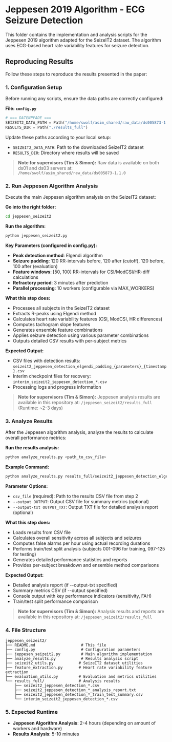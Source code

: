 # Jeppesen 2019 Algorithm - ECG Seizure Detection

This folder contains the implementation and analysis scripts for the Jeppesen 2019 algorithm adapted for the SeizeIT2 dataset. The algorithm uses ECG-based heart rate variability features for seizure detection.


## Reproducing Results

Follow these steps to reproduce the results presented in the paper:

### 1. Configuration Setup

Before running any scripts, ensure the data paths are correctly configured:

**File: `config.py`**
```python
# === DATENPFADE ===
SEIZEIT2_DATA_PATH = Path("/home/swolf/asim_shared/raw_data/ds005873-1.1.0")
RESULTS_DIR = Path("./results_full")
```

Update these paths according to your local setup:
- `SEIZEIT2_DATA_PATH`: Path to the downloaded SeizeIT2 dataset
- `RESULTS_DIR`: Directory where results will be saved

> **Note for supervisors (Tim & Simon):** Raw data is available on both ds01 and ds03 servers at: `/home/swolf/asim_shared/raw_data/ds005873-1.1.0`

### 2. Run Jeppesen Algorithm Analysis

Execute the main Jeppesen algorithm analysis on the SeizeIT2 dataset:

**Go into the right folder:**
```bash
cd jeppesen_seizeit2
```

**Run the algorithm:**
```bash
python jeppesen_seizeit2.py
```

**Key Parameters (configured in config.py):**
- **Peak detection method**: Elgendi algorithm
- **Seizure padding**: 120 RR-intervals before, 120 after (cutoff), 120 before, 100 after (evaluation)
- **Feature windows**: [50, 100] RR-intervals for CSI/ModCSI/HR-diff calculations
- **Refractory period**: 3 minutes after prediction
- **Parallel processing**: 10 workers (configurable via MAX_WORKERS)

**What this step does:**
- Processes all subjects in the SeizeIT2 dataset
- Extracts R-peaks using Elgendi method
- Calculates heart rate variability features (CSI, ModCSI, HR differences)
- Computes tachogram slope features
- Generates ensemble feature combinations
- Applies seizure detection using various parameter combinations
- Outputs detailed CSV results with per-subject metrics

**Expected Output:**
- CSV files with detection results: `seizeit2_jeppesen_detection_elgendi_padding_{parameters}_{timestamp}.csv`
- Interim checkpoint files for recovery: `interim_seizeit2_jeppesen_detection_*.csv`
- Processing logs and progress information

> **Note for supervisors (Tim & Simon):** Jeppesen analysis results are available in this repository at: `/jeppesen_seizeit2/results_full` (Runtime: ~2-3 days)

### 3. Analyze Results

After the Jeppesen algorithm analysis, analyze the results to calculate overall performance metrics:

**Run the results analysis:**
```bash
python analyze_results.py <path_to_csv_file>
```

**Example Command:**
```bash
python analyze_results.py results_full/seizeit2_jeppesen_detection_elgendi_padding_120-120-120-100_20250821_105628.csv --output-txt jeppesen_analysis_report.txt
```

**Parameter Options:**
- `csv_file` (required): Path to the results CSV file from step 2
- `--output OUTPUT`: Output CSV file for summary metrics (optional)
- `--output-txt OUTPUT_TXT`: Output TXT file for detailed analysis report (optional)

**What this step does:**
- Loads results from CSV file
- Calculates overall sensitivity across all subjects and seizures
- Computes false alarms per hour using actual recording durations
- Performs train/test split analysis (subjects 001-096 for training, 097-125 for testing)
- Generates detailed performance statistics and reports
- Provides per-subject breakdown and ensemble method comparisons

**Expected Output:**
- Detailed analysis report (if --output-txt specified)
- Summary metrics CSV (if --output specified)
- Console output with key performance indicators (sensitivity, FAH)
- Train/test split performance comparison

> **Note for supervisors (Tim & Simon):** Analysis results and reports are available in this repository at: `/jeppesen_seizeit2/results_full`

### 4. File Structure

```
jeppesen_seizeit2/
├── README.md                    # This file
├── config.py                    # Configuration parameters
├── jeppesen_seizeit2.py         # Main algorithm implementation
├── analyze_results.py           # Results analysis script
├── seizeit2_utils.py           # SeizeIT2 dataset utilities
├── feature_extraction.py       # Heart rate variability feature extraction
├── evaluation_utils.py         # Evaluation and metrics utilities
└── results_full/               # Analysis results
    ├── seizeit2_jeppesen_detection_*.csv
    ├── seizeit2_jeppesen_detection_*_analysis_report.txt
    ├── seizeit2_jeppesen_detection_*_train_test_summary.csv
    └── interim_seizeit2_jeppesen_detection_*.csv
```

### 5. Expected Runtime

- **Jeppesen Algorithm Analysis**: 2-4 hours (depending on amount of workers and hardware)
- **Results Analysis**: 5-10 minutes 

